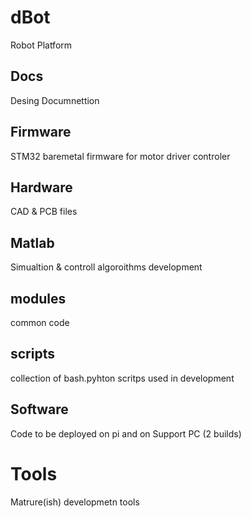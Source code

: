 # dBot
Robot Platform

## Docs
Desing Documnettion

## Firmware
STM32 baremetal firmware for motor driver controler

## Hardware

CAD & PCB files 

## Matlab

Simualtion & controll algoroithms development

## modules

common code

## scripts

collection of bash.pyhton scritps used in development

## Software

Code to be deployed on pi and on Support PC (2 builds)

# Tools
Matrure(ish) developmetn tools
